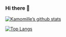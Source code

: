 ### Hi there 👋

[![Kamomille’s github stats](https://github-readme-stats.vercel.app/api?username=Kamomille)](https://github.com/Kamomille)

[![Top Langs](https://github-readme-stats.vercel.app/api/top-langs/?username=Kamomille&layout=compact)](https://github.com/Kamomille)

<!--
**Kamomille/Kamomille** is a ✨ _special_ ✨ repository because its `README.md` (this file) appears on your GitHub profile.

Here are some ideas to get you started:

- 🔭 I’m currently working on ...
- 🌱 I’m currently learning ...
- 👯 I’m looking to collaborate on ...
- 🤔 I’m looking for help with ...
- 💬 Ask me about ...
- 📫 How to reach me: ...
- 😄 Pronouns: ...
- ⚡ Fun fact: ...
-->

